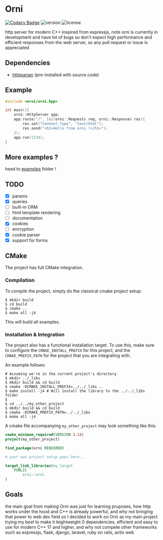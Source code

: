 # Orni

[![Codacy Badge](https://api.codacy.com/project/badge/Grade/2a7358ca0dcc4022a085bc5037cfcea7)](https://app.codacy.com/gh/Dammibruh/orni?utm_source=github.com&utm_medium=referral&utm_content=Dammibruh/orni&utm_campaign=Badge_Grade)
![version](https://img.shields.io/badge/version-v0.1--alpha-red)
![license](https://img.shields.io/badge/license-AGPLv3-blue)

http server for modern C++ inspired from expressjs,
note orni is currently in development and have lot of bugs so don't expect high performance and efficient responses from the web server, so any pull request or issue is appreciated
## Dependencies
- [httpparser](https://github.com/nekipelov/httpparser) (pre-installed with source code)

## Example


```cpp
#include <orni/orni.hpp>

int main(){
    orni::HttpServer app;
    app.route("/", [&](orni::Request& req, orni::Response& res){
        res.set("Content-Type", "text/html");
        res.send("<h1>Hello from orni !</h1>");
    });
    app.run(1234);
}
```
## More examples ?
head to [examples](https://github.com/Dammibruh/orni/tree/main/examples) folder ! 

## TODO
- [x] params
- [x] queries
- [ ] built-in ORM
- [ ] html template rendering
- [ ] documentation
- [x] cookies
- [ ] encryption
- [x] cookie parser
- [x] support for forms

## CMake

The project has full CMake integration.

### Compilation

To compile the project, simply do the classical cmake project setup:

```shell
$ mkdir build
$ cd build
$ cmake ..
$ make all -j4 
```

This will build all examples.

### Installation & Integration

The project also has a functional installation target. To use this, make sure
to configure the `CMAKE_INSTALL_PREFIX` for this project, and the `CMAKE_PREFIX_PATH`
for the project that you are integrating with.

An example follows:
```shell
# Assuming we're in the current project's directory
$ mkdir ../_libs
$ mkdir build && cd build
$ cmake -DCMAKE_INSTALL_PREFIX=../../_libs ..
$ make install -j4 # Will install the library to the ../../_libs folder
$
$ cd ../../my_other_project
$ mkdir build && cd build
$ cmake -DCMAKE_PREFIX_PATH=../../_libs
$ make all -j4
```

A cmake file accompanying `my_other_project` may look something like this:
```cmake
cmake_minimum_required(VERSION 3.14)
project(my_other_project)

find_package(orni REQUIRED)

# your own project setup goes here...

target_link_libraries(my_target
    PUBLIC
        orni::orni
)
```

## Goals

the main goal from making Orni was just for learning pruposes, how http works under the hood
and C++ is already powerful, and why not bringing that power to web dev field so I decided
to work on Orni as my main project trying my best to make it leightweight 0 dependencies, 
efficient and easy to use for modern C++ 17 and higher, and why not compete other frameworks
such as expressjs, flask, django, laravel, ruby on rails, actix web 
